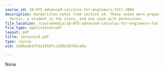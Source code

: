 ```yaml
---
course_id: 18-075-advanced-calculus-for-engineers-fall-2004
description: Handwritten notes from Lecture 14. These notes were prepared by Melike
  Yersiz, a student in the class, and are used with permission.
file_location: /coursemedia/18-075-advanced-calculus-for-engineers-fall-2004/3e8beab24fda1918fccd38e367bbce8a_lecture14.pdf
file_type: application/pdf
layout: pdf
title: lecture14.pdf
type: course
uid: 3e8beab24fda1918fccd38e367bbce8a

---
```

None